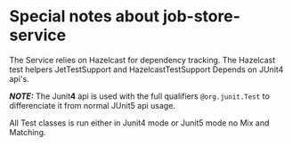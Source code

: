 # Special notes about job-store-service

The Service relies on Hazelcast for dependency tracking. The Hazelcast test helpers JetTestSupport and HazelcastTestSupport
Depends on JUnit4 api's. 

**_NOTE:_** The Junit**4** api is used with the full qualifiers `@org.junit.Test` to differenciate it from normal 
JUnit5 api usage.

All Test classes is run either in Junit4 mode or Junit5 mode no Mix and Matching. 
